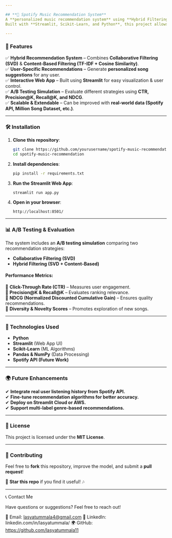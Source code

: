 ```yaml
---

## **🎵 Spotify Music Recommendation System**
A **personalized music recommendation system** using **Hybrid Filtering** (Collaborative & Content-Based) to suggest songs based on user preferences.  
Built with **Streamlit, Scikit-Learn, and Python**, this project allows users to interactively select recommendation strategies and get song suggestions.

---
```


### **🚀 Features**
✅ **Hybrid Recommendation System** – Combines **Collaborative Filtering (SVD)** & **Content-Based Filtering (TF-IDF + Cosine Similarity)**.  
✅ **User-Specific Recommendations** – Generate **personalized song suggestions** for any user.  
✅ **Interactive Web App** – Built using **Streamlit** for easy visualization & user control.  
✅ **A/B Testing Simulation** – Evaluate different strategies using **CTR, Precision@K, Recall@K, and NDCG**.  
✅ **Scalable & Extendable** – Can be improved with **real-world data (Spotify API, Million Song Dataset, etc.)**.  

---

### **🛠️ Installation**
1. **Clone this repository**:
   ```bash
   git clone https://github.com/yourusername/spotify-music-recommendation.git
   cd spotify-music-recommendation
   ```

2. **Install dependencies**:
   ```bash
   pip install -r requirements.txt
   ```

3. **Run the Streamlit Web App**:
   ```bash
   streamlit run app.py
   ```

4. **Open in your browser**:
   ```
   http://localhost:8501/
   ```

---

### **📊 A/B Testing & Evaluation**
The system includes an **A/B testing simulation** comparing two recommendation strategies:
- **Collaborative Filtering (SVD)**
- **Hybrid Filtering (SVD + Content-Based)**

#### **Performance Metrics:**
📌 **Click-Through Rate (CTR)** – Measures user engagement.  
📌 **Precision@K & Recall@K** – Evaluates ranking relevance.  
📌 **NDCG (Normalized Discounted Cumulative Gain)** – Ensures quality recommendations.  
📌 **Diversity & Novelty Scores** – Promotes exploration of new songs.  

---

### **📌 Technologies Used**
- **Python**
- **Streamlit** (Web App UI)
- **Scikit-Learn** (ML Algorithms)
- **Pandas & NumPy** (Data Processing)
- **Spotify API (Future Work)**

---

### **🌍 Future Enhancements**
✔ **Integrate real user listening history from Spotify API.**  
✔ **Fine-tune recommendation algorithms for better accuracy.**  
✔ **Deploy on Streamlit Cloud or AWS.**  
✔ **Support multi-label genre-based recommendations.**  

---

### **📜 License**
This project is licensed under the **MIT License**.

---

### **🙌 Contributing**
Feel free to **fork** this repository, improve the model, and submit a **pull request**!  

🚀 **Star this repo** if you find it useful! 🎶

---
📞 Contact Me

Have questions or suggestions? Feel free to reach out!

📧 Email: lasyatummala4@gmail.com
💼 LinkedIn: linkedin.com/in/lasyatummala/
🌍 GitHub: https://github.com/lasyatummala11


